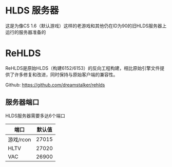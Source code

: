 # HLDS 服务器

这是为像CS 1.6（默认游戏）这样的老游戏和其他仍在ID为90的旧HLDS服务器上运行的服务器准备的

# ReHLDS

ReHLDS是原始HLDS（构建6152/6153）的反向工程构建，相比原始引擎文件提供了许多修复和改进，同时保持与原始客户端的兼容性。

Github: https://github.com/dreamstalker/rehlds

## 服务器端口

HLDS服务器需要多达6个端口

| 端口      | 默认值 |
|-----------|---------|
| 游戏/rcon | 27015   |
| HLTV      | 27020   |
| VAC       | 26900   | 